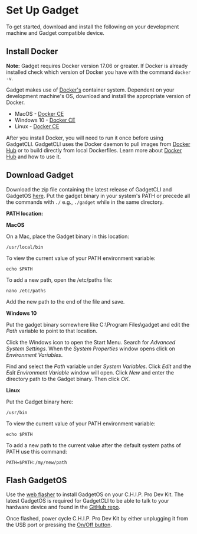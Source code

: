 # Set Up Gadget

To get started, download and install the following on your development machine and Gadget compatible device.

## Install Docker

**Note:** Gadget requires Docker version 17.06 or greater. If Docker is already installed check which version of Docker you have with the command `docker -v`.

Gadget makes use of [Docker's](https://www.docker.com/) container system. Dependent on your development machine's OS, download and install the appropriate version of Docker.

* MacOS - [Docker CE](https://store.docker.com/search?type=edition&offering=community)
* Windows 10 - [Docker CE](https://store.docker.com/search?type=edition&offering=community)
* Linux - [Docker CE](https://store.docker.com/search?type=edition&offering=community)

After you install Docker, you will need to run it once before using GadgetCLI. GadgetCLI uses the Docker daemon to pull images from [Docker Hub](https://hub.docker.com/) or to build directly from local Dockerfiles. Learn more about [Docker Hub](https://docs.docker.com/docker-hub/) and how to use it.

## Download Gadget

Download the zip file containing the latest release of GadgetCLI and GadgetOS [here](https://github.com/NextThingCo/gadgetcli/releases). Put the gadget binary in your system's PATH or precede all the commands with `./` e.g., `./gadget` while in the same directory.

**PATH location:**

**MacOS**

On a Mac, place the Gadget binary in this location:

```
/usr/local/bin
```

To view the current value of your PATH environment variable:

```
echo $PATH
```

To add a new path, open the /etc/paths file:

```
nano /etc/paths
```

Add the new path to the end of the file and save. 

**Windows 10**

Put the gadget binary somewhere like C:\Program Files\gadget and edit the *Path* variable to point to that location.

Click the Windows icon to open the Start Menu. Search for *Advanced System Settings*. When the *System Properties* window opens click on *Environment Variables*.

Find and select the *Path* variable under *System Variables*. Click *Edit* and the *Edit Environment Variable* window will open. Click *New* and enter the directory path to the Gadget binary. Then click *OK*.

**Linux**

Put the Gadget binary here:

```
/usr/bin
```

To view the current value of your PATH environment variable:

```
echo $PATH
```

To add a new path to the current value after the default system paths of PATH use this command:

```
PATH=$PATH:/my/new/path
``` 


## Flash GadgetOS 


Use the [web flasher](http://flash.getchip.com/pro) to install GadgetOS on your C.H.I.P. Pro Dev Kit. The latest GadgetOS is required for GadgetCLI to be able to talk to your hardware device and found in the [GitHub repo](https://github.com/NextThingCo/gadgetcli/releases).

Once flashed, power cycle C.H.I.P. Pro Dev Kit by either unplugging it from the USB port or pressing the [On/Off button](https://docs.getchip.com/chip_pro_devkit.html#power).
